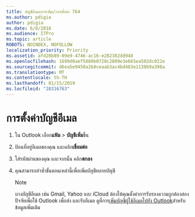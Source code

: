 ```yaml
---
title: บัญชีอีเมลการเพิ่ม/การตั้งค่า 764
ms.author: pdigia
author: pdigia
ms.date: 6/8/2018
ms.audience: ITPro
ms.topic: article
ROBOTS: NOINDEX, NOFOLLOW
localization_priority: Priority
ms.assetid: afd20b89-09e9-4746-ac16-e282382dd948
ms.openlocfilehash: 1699d0aef5889b0720c2809e3e665ea502dc022e
ms.sourcegitcommit: d6ea5e9458a2b8ceaab3ac4bd483e1130b9a398a
ms.translationtype: MT
ms.contentlocale: th-TH
ms.lasthandoff: 01/15/2019
ms.locfileid: "28316763"
---
```

# <a name="setup-email-accounts"></a>การตั้งค่าบัญชีอีเมล

1. ใน Outlook เลือก**แฟ้ม** \> **บัญชีเพิ่ม**ขึ้น
    
2. ป้อนที่อยู่อีเมลของคุณ และคลิก**เชื่อมต่อ**
    
3. ใส่รหัสผ่านของคุณ และจากนั้น คลิก**ตกลง**
    
4. คุณสามารถทำซ้ำขั้นตอนเหล่านี้เพื่อเพิ่มบัญชีหลายบัญชี
    
    > [!NOTE]
    > บางบัญชีอีเมล เช่น Gmail, Yahoo และ iCloud ต้องให้คุณตั้งค่าการรับรองความถูกต้องสองปัจจัยเพื่อใช้ Outlook เพื่อส่ง และรับอีเมล ดูที่การ[เพิ่มบัญชีผู้ใช้อีเมลไปยัง Outlook](https://support.office.com/article/6e27792a-9267-4aa4-8bb6-c84ef146101b.aspx)สำหรับข้อมูลเพิ่มเติม 
  

